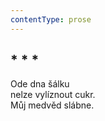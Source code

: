 ```yaml
---
contentType: prose
---
```


## \* \* \*

Ode dna šálku  
nelze vylíznout cukr.  
Můj medvěd slábne.
